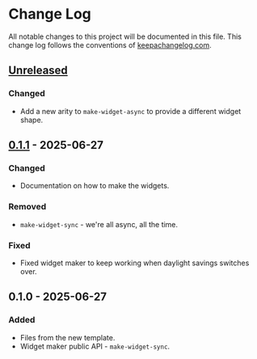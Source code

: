 # Change Log
All notable changes to this project will be documented in this file. This change log follows the conventions of [keepachangelog.com](http://keepachangelog.com/).

## [Unreleased]
### Changed
- Add a new arity to `make-widget-async` to provide a different widget shape.

## [0.1.1] - 2025-06-27
### Changed
- Documentation on how to make the widgets.

### Removed
- `make-widget-sync` - we're all async, all the time.

### Fixed
- Fixed widget maker to keep working when daylight savings switches over.

## 0.1.0 - 2025-06-27
### Added
- Files from the new template.
- Widget maker public API - `make-widget-sync`.

[Unreleased]: https://sourcehost.site/your-name/my-stuff/compare/0.1.1...HEAD
[0.1.1]: https://sourcehost.site/your-name/my-stuff/compare/0.1.0...0.1.1
